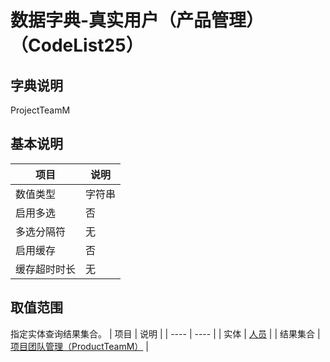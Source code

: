 # 数据字典-真实用户（产品管理）（CodeList25）
## 字典说明
ProjectTeamM

## 基本说明
| 项目 | 说明 |
| ---- | ---- |
| 数值类型 | 字符串 |
| 启用多选 | 否 |
| 多选分隔符 | 无 |
| 启用缓存 | 否 |
| 缓存超时时长 | 无 |

## 取值范围
指定实体查询结果集合。
| 项目 | 说明 |
| ---- | ---- |
| 实体 | [人员](../module/ou/SysEmployee) |
| 结果集合 | [项目团队管理（ProductTeamM）](../module/ou/SysEmployee/#数据集合-项目团队管理（ProductTeamM）) |

